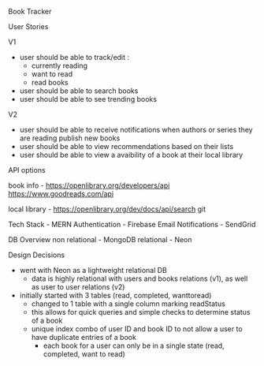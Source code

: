 Book Tracker

User Stories

V1
- user should be able to track/edit :
  - currently reading
  - want to read
  - read books
- user should be able to search books
- user should be able to see trending books

V2
- user should be able to receive notifications when authors or series they are reading publish new books
- user should be able to view recommendations based on their lists
- user should be able to view a avaibility of a book at their local library

API options 

book info - 
https://openlibrary.org/developers/api
https://www.goodreads.com/api

local library - 
https://openlibrary.org/dev/docs/api/search git 

Tech Stack - MERN
Authentication - Firebase
Email Notifications - SendGrid

DB Overview 
non relational - MongoDB
relational - Neon

  Design Decisions
  - went with Neon as a lightweight relational DB
    - data is highly relational with users and books relations (v1), as well as user to user relations (v2)
  - initially started with 3 tables (read, completed, wanttoread)
    - changed to 1 table with a single column marking readStatus
    - this allows for quick queries and simple checks to determine status of a book
    - unique index combo of user ID and book ID to not allow a user to have duplicate entries of a book
      - each book for a user can only be in a single state (read, completed, want to read)
